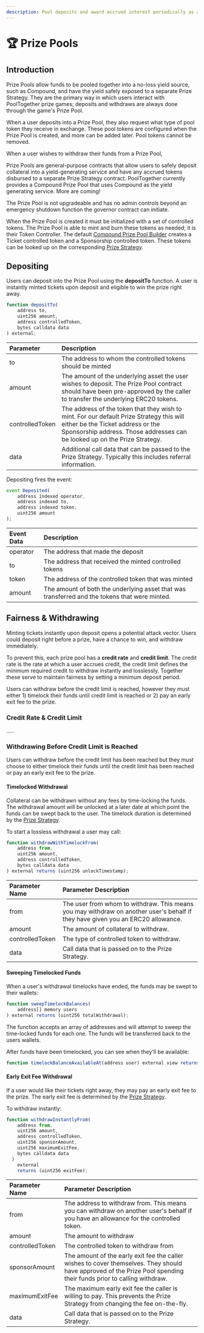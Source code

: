 ```yaml
---
description: Pool deposits and award accrued interest periodically as a prize
---
```


# 🏆 Prize Pools

## Introduction

Prize Pools allow funds to be pooled together into a no-loss yield source, such as Compound, and have the yield safely exposed to a separate Prize Strategy.  They are the primary way in which users interact with PoolTogether prize games; deposits and withdraws are always done through the game's Prize Pool.

When a user deposits into a Prize Pool, they also request what type of pool token they receive in exchange.  These pool tokens are configured when the Prize Pool is created, and more can be added later.  Pool tokens cannot be removed.



When a user wishes to withdraw their funds from a Prize Pool,  



Prize Pools are general-purpose contracts that allow users to safely deposit collateral into a yield-generating service and have any accrued tokens disbursed to a separate Prize Strategy contract. PoolTogether currently provides a Compound Prize Pool that uses Compound as the yield generating service.  More are coming!

The Prize Pool is not upgradeable and has no admin controls beyond an emergency shutdown function the governor contract can initiate. 

When the Prize Pool is created it must be initialized with a set of controlled tokens.  The Prize Pool is able to mint and burn these tokens as needed; it is their Token Controller.  The default [Compound Prize Pool Builder](builders/) creates a Ticket controlled token and a Sponsorship controlled token.  These tokens can be looked up on the corresponding [Prize Strategy](prize-strategy/).

## Depositing  

Users can deposit into the Prize Pool using the **depositTo** function. A user is instantly minted tickets upon deposit and eligible to win the prize right away.  

```javascript
function depositTo(
    address to,
    uint256 amount,
    address controlledToken,
    bytes calldata data
) external;
```

| Parameter | Description |
| :--- | :--- |
| to | The address to whom the controlled tokens should be minted |
| amount | The amount of the underlying asset the user wishes to deposit.  The Prize Pool contract should have been pre-approved by the caller to transfer the underlying ERC20 tokens. |
| controlledToken | The address of the token that they wish to mint.  For our default Prize Strategy this will either be the Ticket address or the Sponsorship address.  Those addresses can be looked up on the Prize Strategy. |
| data | Additional call data that can be passed to the Prize Strategy.  Typically this includes referral information. |

Depositing fires the event:

```javascript
event Deposited(
    address indexed operator,
    address indexed to,
    address indexed token,
    uint256 amount
);
```

| Event Data | Description |
| :--- | :--- |
| operator | The address that made the deposit |
| to | The address that received the minted controlled tokens |
| token | The address of the controlled token that was minted |
| amount | The amount of both the underlying asset that was transferred and the tokens that were minted. |

## Fairness & Withdrawing

Minting tickets instantly upon deposit opens a potential attack vector. Users could deposit right before a prize, have a chance to win, and withdraw immediately. 

To prevent this, each prize pool has a **credit rate** and **credit limit**. The credit rate is the rate at which a user accrues credit, the credit limit defines the minimum required credit to withdraw instantly and losslessly. Together these serve to maintain fairness by setting a minimum deposit period.

Users can withdraw before the credit limit is reached, however they must either 1\) timelock their funds until credit limit is reached or 2\) pay an early exit fee to the prize. 

### Credit Rate & Credit Limit

.....

### Withdrawing Before Credit Limit is Reached 

Users can withdraw before the credit limit has been reached but they must choose to either timelock their funds until the credit limit has been reached or pay an early exit fee to the prize. 

#### Timelocked Withdrawal

Collateral can be withdrawn without any fees by time-locking the funds.  The withdrawal amount will be unlocked at a later date at which point the funds can be swept back to the user.  The timelock duration is determined by the [Prize Strategy](prize-strategy/).

To start a lossless withdrawal a user may call:

```javascript
function withdrawWithTimelockFrom(
    address from,
    uint256 amount,
    address controlledToken,
    bytes calldata data
) external returns (uint256 unlockTimestamp);
```

| Parameter Name | Parameter Description |
| :--- | :--- |
| from | The user from whom to withdraw.  This means you may withdraw on another user's behalf if they have given you an ERC20 allowance. |
| amount | The amount of collateral to withdraw. |
| controlledToken | The type of controlled token to withdraw. |
| data | Call data that is passed on to the Prize Strategy. |

#### Sweeping Timelocked Funds

When a user's withdrawal timelocks have ended, the funds may be swept to their wallets:

```javascript
function sweepTimelockBalances(
    address[] memory users
) external returns (uint256 totalWithdrawal);
```

The function accepts an array of addresses and will attempt to sweep the time-locked funds for each one.  The funds will be transferred back to the users wallets.

After funds have been timelocked, you can see when they'll be available:

```javascript
function timelockBalanceAvailableAt(address user) external view returns (uint256)
```

#### Early Exit Fee Withdrawal 

If a user would like their tickets right away, they may pay an early exit fee to the prize.  The early exit fee is determined by the [Prize Strategy](prize-strategy/).

To withdraw instantly:

```javascript
function withdrawInstantlyFrom(
    address from,
    uint256 amount,
    address controlledToken,
    uint256 sponsorAmount,
    uint256 maximumExitFee,
    bytes calldata data
  )
    external
    returns (uint256 exitFee);
```

| Parameter Name | Parameter Description |
| :--- | :--- |
| from | The address to withdraw from.  This means you can withdraw on another user's behalf if you have an allowance for the controlled token. |
| amount | The amount to withdraw |
| controlledToken | The controlled token to withdraw from |
| sponsorAmount | The amount of the early exit fee the caller wishes to cover themselves.  They should have approved of the Prize Pool spending their funds prior to calling withdraw. |
| maximumExitFee | The maximum early exit fee the caller is willing to pay.  This prevents the Prize Strategy from changing the fee on-the-fly. |
| data | Call data that is passed on to the Prize Strategy. |



